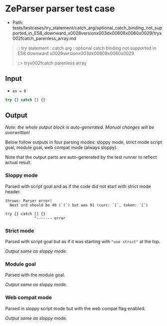 # ZeParser parser test case

- Path: tests/testcases/try_statement/catch_arg/optional_catch_binding_not_supported_in_ES8_downward_x0028versionx003dx00608x0060x0029/tryx002fcatch_parenless_array.md

> :: try statement : catch arg : optional catch binding not supported in ES8 downward x0028versionx003dx00608x0060x0029
>
> ::> tryx002fcatch parenless array

## Input

- `es = 8`

`````js
try {} catch [] {}
`````

## Output

_Note: the whole output block is auto-generated. Manual changes will be overwritten!_

Below follow outputs in four parsing modes: sloppy mode, strict mode script goal, module goal, web compat mode (always sloppy).

Note that the output parts are auto-generated by the test runner to reflect actual result.

### Sloppy mode

Parsed with script goal and as if the code did not start with strict mode header.

`````
throws: Parser error!
  Next ord should be 40 (`(`) but was 91 (curc: `[`, token: `[`)

try {} catch [] {}
             ^------- error
`````

### Strict mode

Parsed with script goal but as if it was starting with `"use strict"` at the top.

_Output same as sloppy mode._

### Module goal

Parsed with the module goal.

_Output same as sloppy mode._

### Web compat mode

Parsed in sloppy script mode but with the web compat flag enabled.

_Output same as sloppy mode._
